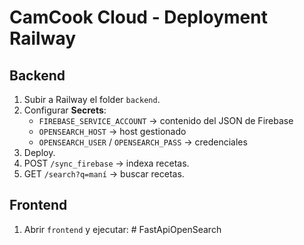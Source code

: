 # CamCook Cloud - Deployment Railway

## Backend

1. Subir a Railway el folder `backend`.
2. Configurar **Secrets**:
   - `FIREBASE_SERVICE_ACCOUNT` → contenido del JSON de Firebase
   - `OPENSEARCH_HOST` → host gestionado
   - `OPENSEARCH_USER` / `OPENSEARCH_PASS` → credenciales
3. Deploy.
4. POST `/sync_firebase` → indexa recetas.
5. GET `/search?q=maní` → buscar recetas.

## Frontend

1. Abrir `frontend` y ejecutar:
#   F a s t A p i O p e n S e a r c h  
 